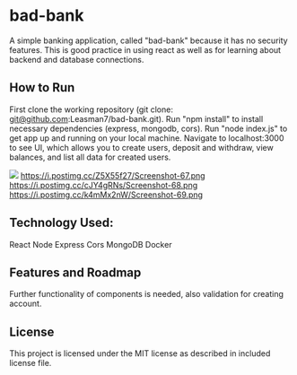 # bad-bank
A simple banking application, called "bad-bank" because it has no security features. This is good practice in using react as well as for learning about backend and database connections. 

## How to Run
First clone the working repository (git clone: git@github.com:Leasman7/bad-bank.git).
Run "npm install" to install necessary dependencies (express, mongodb, cors).
Run "node index.js" to get app up and running on your local machine. Navigate to localhost:3000 to see UI, which allows you to create users, deposit and withdraw, view balances, and list all data for created users.

![](https://i.postimg.cc/SNTKwQrp/Screenshot-66.png)
https://i.postimg.cc/Z5X55f27/Screenshot-67.png
https://i.postimg.cc/cJY4gRNs/Screenshot-68.png
https://i.postimg.cc/k4mMx2nW/Screenshot-69.png

## Technology Used:
React
Node
Express
Cors
MongoDB
Docker

## Features and Roadmap
Further functionality of components is needed, also validation for creating account.

## License
This project is licensed under the MIT license as described in included license file.
